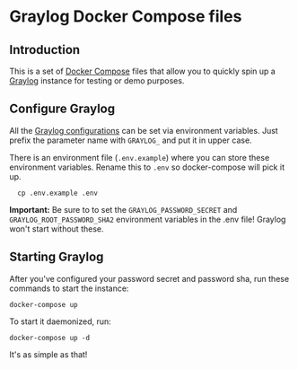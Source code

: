 # Graylog Docker Compose files

## Introduction

This is a set of [Docker Compose](https://docs.docker.com/compose/) files that allow you to quickly spin up a [Graylog](https://docs.graylog.org/en/4.1/index.html) instance for testing or demo purposes.


## Configure Graylog

All the [Graylog configurations](http://docs.graylog.org/en/4.0/pages/configuration/server.conf.html) can be set via environment variables. Just prefix the parameter name with `GRAYLOG_` and put it in upper case.

There is an environment file (`.env.example`) where you can store these environment variables. Rename this to `.env` so docker-compose will pick it up.

      cp .env.example .env


**Important:** Be sure to to set the `GRAYLOG_PASSWORD_SECRET` and `GRAYLOG_ROOT_PASSWORD_SHA2` environment variables in the .env file! Graylog won't start without these.

## Starting Graylog

After you've configured your password secret and password sha, run these commands to start the instance:

    docker-compose up

To start it daemonized, run:

    docker-compose up -d

It's as simple as that!
